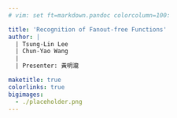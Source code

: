 ```yaml
---
# vim: set ft=markdown.pandoc colorcolumn=100:

title: 'Recognition of Fanout-free Functions'
author: |
  | Tsung-Lin Lee
  | Chun-Yao Wang
  | 
  | Presenter: 黃明瀧

maketitle: true
colorlinks: true
bigimages:
  - ./placeholder.png
---
```

